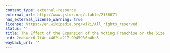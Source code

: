 ```yaml
---
content_type: external-resource
external_url: http://www.jstor.org/stable/2138871
has_external_license_warning: true
license: https://en.wikipedia.org/wiki/All_rights_reserved
status: ''
title: The Effect of the Expansion of the Voting Franchise on the Size of Government
uid: 2eab4dc6-7f4c-4462-a217-9945936b4bc3
wayback_url: ''
---
```

